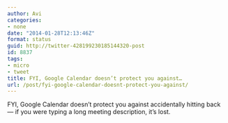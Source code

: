 ```yaml
---
author: Avi
categories:
- none
date: "2014-01-28T12:13:46Z"
format: status
guid: http://twitter-428199230185144320-post
id: 8837
tags:
- micro
- tweet
title: FYI, Google Calendar doesn’t protect you against…
url: /post/fyi-google-calendar-doesnt-protect-you-against/
---
```

FYI, Google Calendar doesn’t protect you against accidentally hitting back — if you were typing a long meeting description, it’s lost.
